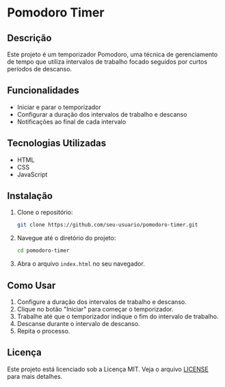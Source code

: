 # Pomodoro Timer

## Descrição

Este projeto é um temporizador Pomodoro, uma técnica de gerenciamento de tempo que utiliza intervalos de trabalho focado seguidos por curtos períodos de descanso.

## Funcionalidades

- Iniciar e parar o temporizador
- Configurar a duração dos intervalos de trabalho e descanso
- Notificações ao final de cada intervalo

## Tecnologias Utilizadas

- HTML
- CSS
- JavaScript

## Instalação

1. Clone o repositório:
   ```bash
   git clone https://github.com/seu-usuario/pomodoro-timer.git
   ```
2. Navegue até o diretório do projeto:
   ```bash
   cd pomodoro-timer
   ```
3. Abra o arquivo `index.html` no seu navegador.

## Como Usar

1. Configure a duração dos intervalos de trabalho e descanso.
2. Clique no botão "Iniciar" para começar o temporizador.
3. Trabalhe até que o temporizador indique o fim do intervalo de trabalho.
4. Descanse durante o intervalo de descanso.
5. Repita o processo.

## Licença

Este projeto está licenciado sob a Licença MIT. Veja o arquivo [LICENSE](LICENSE) para mais detalhes.
